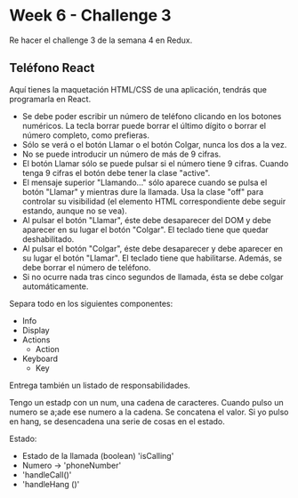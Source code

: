 # Week 6 - Challenge 3

Re hacer el challenge 3 de la semana 4 en Redux.

## Teléfono React

Aquí tienes la maquetación HTML/CSS de una aplicación, tendrás que programarla en React.

- Se debe poder escribir un número de teléfono clicando en los botones numéricos. La tecla borrar puede borrar el último dígito o borrar el número completo, como prefieras.
- Sólo se verá o el botón Llamar o el botón Colgar, nunca los dos a la vez.
- No se puede introducir un número de más de 9 cifras.
- El botón Llamar sólo se puede pulsar si el número tiene 9 cifras. Cuando tenga 9 cifras el botón debe tener la clase "active".
- El mensaje superior "Llamando..." sólo aparece cuando se pulsa el botón "Llamar" y mientras dure la llamada. Usa la clase "off" para controlar su visibilidad (el elemento HTML correspondiente debe seguir estando, aunque no se vea).
- Al pulsar el botón "Llamar", éste debe desaparecer del DOM y debe aparecer en su lugar el botón "Colgar". El teclado tiene que quedar deshabilitado.
- Al pulsar el botón "Colgar", éste debe desaparecer y debe aparecer en su lugar el botón "Llamar". El teclado tiene que habilitarse. Además, se debe borrar el número de teléfono.
- Si no ocurre nada tras cinco segundos de llamada, ésta se debe colgar automáticamente.

Separa todo en los siguientes componentes:

- Info
- Display
- Actions
  - Action
- Keyboard
  - Key

Entrega también un listado de responsabilidades.

Tengo un estadp con un num, una cadena de caracteres. Cuando pulso un numero se a;ade ese numero a la cadena. Se concatena el valor. Si yo pulso en hang, se desencadena una serie de cosas en el estado.

Estado:

- Estado de la llamada (boolean) 'isCalling'
- Numero -> 'phoneNumber'
- 'handleCall()'
- 'handleHang ()'

